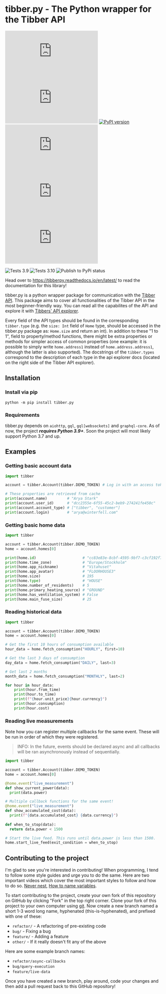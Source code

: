 # tibber.py - The Python wrapper for the Tibber API
![MIT license badge](https://img.shields.io/github/license/BeatsuDev/tibber.py)
![Code Coverage](https://img.shields.io/codecov/c/github/BeatsuDev/tibber.py)
[![PyPI version](https://badge.fury.io/py/tibber.py.svg)](https://badge.fury.io/py/tibber.py)
![](https://img.shields.io/librariesio/github/BeatsuDev/tibber.py)
![](https://img.shields.io/pypi/dw/tibber.py)
![](https://img.shields.io/github/contributors-anon/BeatsuDev/tibber.py)

![Tests 3.9](https://github.com/BeatsuDev/tibber.py/actions/workflows/pytest-version-3.9.yml/badge.svg)
![Tests 3.10](https://github.com/BeatsuDev/tibber.py/actions/workflows/pytest-version-3.10.yml/badge.svg)
![Publish to PyPi status](https://github.com/BeatsuDev/tibber.py/actions/workflows/publish-to-pypi.yml/badge.svg)

Head over to https://tibberpy.readthedocs.io/en/latest/ to read the documentation for this library!

tibber.py is a python wrapper package for communication with the [Tibber API](https://developer.tibber.com/).
This package aims to cover all functionalities of the Tibber API in the most beginner-friendly way. You can read all the capabilites of the API and explore it 
with [Tibbers' API explorer](https://developer.tibber.com/explorer). 

Every field of the API types should be found in the corresponding `tibber.type` (e.g. the `size: Int` field of `Home`
type, should be accessed in the tibber.py package as: `Home.size` and return an int). In addition to these "1 to 1",
field to property/method functions, there might be extra properties or methods for simpler access of common properties
(one example: it is possible to simply write `home.address1` instead of `home.address.address1`, although the latter is
also supported). The docstrings of the `tibber.types` correspond to the description of each type in the api explorer
docs (located on the right side of the Tibber API explorer).

## Installation
### Install via pip
```
python -m pip install tibber.py
```
### Requirements
tibber.py depends on `aiohttp`, `gql`, `gql[websockets]` and `graphql-core`. As of now, the project ***requires Python 3.9+***.
Soon the project will most likely support Python 3.7 and up.

## Examples
### Getting basic account data
```python
import tibber

account = tibber.Account(tibber.DEMO_TOKEN) # Log in with an access token. All information gets updated here and stored in cache.

# These properties are retrieved from cache
print(account.name)         # "Arya Stark"
print(account.user_id)      # "dcc2355e-6f55-45c2-beb9-274241fe450c"
print(account.account_type) # ["tibber", "customer"]
print(account.login)        # "arya@winterfell.com"
```

### Getting basic home data
```python
import tibber

account = tibber.Account(tibber.DEMO_TOKEN)
home = account.homes[0]

print(home.id)                     # "cc83e83e-8cbf-4595-9bf7-c3cf192f7d9c"
print(home.time_zone)              # "Europe/Stockholm"
print(home.app_nickname)           # "Vitahuset"
print(home.app_avatar)             # "FLOORHOUSE3"
print(home.size)                   # 195
print(home.type)                   # "HOUSE"
print(home.number_of_residents)    # 5
print(home.primary_heating_source) # "GROUND"
print(home.has_ventilation_system) # False
print(home.main_fuse_size)         # 25
```

### Reading historical data
```python
import tibber

account = tibber.Account(tibber.DEMO_TOKEN)
home = account.homes[0]

# Get the first 10 hours of consumption available
hour_data = home.fetch_consumption("HOURLY", first=10)

# Get the last 3 days of consumption
day_data = home.fetch_consumption("DAILY", last=3)

# Get last 2 months
month_data = home.fetch_consumption("MONTHLY", last=2)

for hour in hour_data:
    print(hour.from_time)
    print(hour.to_time)
    print(f"{hour.unit_price}{hour.currency}")
    print(hour.consumption)
    print(hour.cost)
```

### Reading live measurements
Note how you can register multiple callbacks for the same event. These will be run
in order of which they were registered.
 > INFO: In the future, events should be declared async and all callbacks will be
 > ran asynchronously instead of sequentially.
```python
import tibber

account = tibber.Account(tibber.DEMO_TOKEN)
home = account.homes[0]

@home.event("live_measurement")
def show_current_power(data):
  print(data.power)

# Multiple callback functions for the same event!
@home.event("live_measurement")
def show_accumulated_cost(data):
  print(f"{data.accumulated_cost} {data.currency}")
  
def when_to_stop(data):
  return data.power < 1500

# Start the live feed. This runs until data.power is less than 1500.
home.start_live_feed(exit_condition = when_to_stop)
```

## Contributing to the project
I'm glad to see you're interested in contributing! When programming, I tend to follow some style guides
and urge you to do the same. Here are two important videos which cover the most important styles to follow
and how to do so. [Never nest](https://www.youtube.com/watch?v=CFRhGnuXG-4), [How to name variables](https://www.youtube.com/watch?v=-J3wNP6u5YU).

To start contributing to the project, create your own fork of this repository on GitHub by clicking "Fork"
in the top right corner. Clone your fork of this project to your own computer using [git](https://git-scm.com/).
Now create a new branch named a short 1-3 word long name, hyphenated (this-is-hyphenated), and prefixed with
one of these:
 - `refactor/` - A refactoring of pre-existing code
 - `bug/` - Fixing a bug
 - `feature/` - Adding a feature
 - `other/` - If it really doesn't fit any of the above

Here are some example branch names:
 - `refactor/async-callbacks`
 - `bug/query-execution`
 - `feature/live-data`
 
Once you have created a new branch, play around, code your changes and then add a pull request back to this
GitHub repository!
